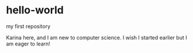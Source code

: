 # hello-world
my first repository

Karina here, and I am new to computer science. I wish I started earlier but I am eager to learn!
